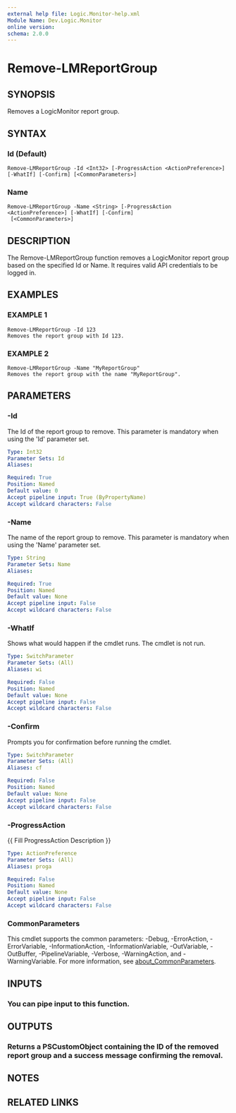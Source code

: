 ```yaml
---
external help file: Logic.Monitor-help.xml
Module Name: Dev.Logic.Monitor
online version:
schema: 2.0.0
---
```


# Remove-LMReportGroup

## SYNOPSIS
Removes a LogicMonitor report group.

## SYNTAX

### Id (Default)
```
Remove-LMReportGroup -Id <Int32> [-ProgressAction <ActionPreference>] [-WhatIf] [-Confirm] [<CommonParameters>]
```

### Name
```
Remove-LMReportGroup -Name <String> [-ProgressAction <ActionPreference>] [-WhatIf] [-Confirm]
 [<CommonParameters>]
```

## DESCRIPTION
The Remove-LMReportGroup function removes a LogicMonitor report group based on the specified Id or Name.
It requires valid API credentials to be logged in.

## EXAMPLES

### EXAMPLE 1
```
Remove-LMReportGroup -Id 123
Removes the report group with Id 123.
```

### EXAMPLE 2
```
Remove-LMReportGroup -Name "MyReportGroup"
Removes the report group with the name "MyReportGroup".
```

## PARAMETERS

### -Id
The Id of the report group to remove.
This parameter is mandatory when using the 'Id' parameter set.

```yaml
Type: Int32
Parameter Sets: Id
Aliases:

Required: True
Position: Named
Default value: 0
Accept pipeline input: True (ByPropertyName)
Accept wildcard characters: False
```

### -Name
The name of the report group to remove.
This parameter is mandatory when using the 'Name' parameter set.

```yaml
Type: String
Parameter Sets: Name
Aliases:

Required: True
Position: Named
Default value: None
Accept pipeline input: False
Accept wildcard characters: False
```

### -WhatIf
Shows what would happen if the cmdlet runs.
The cmdlet is not run.

```yaml
Type: SwitchParameter
Parameter Sets: (All)
Aliases: wi

Required: False
Position: Named
Default value: None
Accept pipeline input: False
Accept wildcard characters: False
```

### -Confirm
Prompts you for confirmation before running the cmdlet.

```yaml
Type: SwitchParameter
Parameter Sets: (All)
Aliases: cf

Required: False
Position: Named
Default value: None
Accept pipeline input: False
Accept wildcard characters: False
```

### -ProgressAction
{{ Fill ProgressAction Description }}

```yaml
Type: ActionPreference
Parameter Sets: (All)
Aliases: proga

Required: False
Position: Named
Default value: None
Accept pipeline input: False
Accept wildcard characters: False
```

### CommonParameters
This cmdlet supports the common parameters: -Debug, -ErrorAction, -ErrorVariable, -InformationAction, -InformationVariable, -OutVariable, -OutBuffer, -PipelineVariable, -Verbose, -WarningAction, and -WarningVariable. For more information, see [about_CommonParameters](http://go.microsoft.com/fwlink/?LinkID=113216).

## INPUTS

### You can pipe input to this function.
## OUTPUTS

### Returns a PSCustomObject containing the ID of the removed report group and a success message confirming the removal.
## NOTES

## RELATED LINKS
